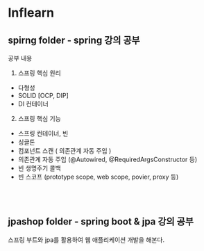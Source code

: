 # Inflearn

## spirng folder - spring 강의 공부 
공부 내용 

1. 스프링 핵심 원리 
 - 다형성 
 - SOLID [OCP, DIP]
 - DI 컨테이너

2. 스프링 핵심 기능
- 스프링 컨테이너, 빈
- 싱글톤
- 컴포넌트 스캔 ( 의존관계 자동 주입 )
- 의존관계 자동 주입 (@Autowired, @RequiredArgsConstructor 등)
- 빈 생명주기 콜백 
- 빈 스코프 (prototype scope, web scope, povier, proxy 등)


<br><br>
## jpashop folder - spring boot & jpa 강의 공부
스프링 부트와 jpa를 활용하여 웹 애플리케이션 개발을 해본다.
